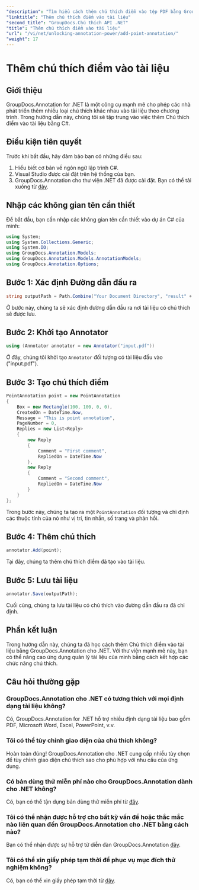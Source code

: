 ```yaml
---
"description": "Tìm hiểu cách thêm chú thích điểm vào tệp PDF bằng GroupDocs.Annotation cho .NET. Hướng dẫn từng bước để tích hợp liền mạch."
"linktitle": "Thêm chú thích điểm vào tài liệu"
"second_title": "GroupDocs.Chú thích API .NET"
"title": "Thêm chú thích điểm vào tài liệu"
"url": "/vi/net/unlocking-annotation-power/add-point-annotation/"
"weight": 17
---
```


# Thêm chú thích điểm vào tài liệu

## Giới thiệu
GroupDocs.Annotation for .NET là một công cụ mạnh mẽ cho phép các nhà phát triển thêm nhiều loại chú thích khác nhau vào tài liệu theo chương trình. Trong hướng dẫn này, chúng tôi sẽ tập trung vào việc thêm Chú thích điểm vào tài liệu bằng C#.
## Điều kiện tiên quyết
Trước khi bắt đầu, hãy đảm bảo bạn có những điều sau:
1. Hiểu biết cơ bản về ngôn ngữ lập trình C#.
2. Visual Studio được cài đặt trên hệ thống của bạn.
3. GroupDocs.Annotation cho thư viện .NET đã được cài đặt. Bạn có thể tải xuống từ [đây](https://releases.groupdocs.com/annotation/net/).

## Nhập các không gian tên cần thiết
Để bắt đầu, bạn cần nhập các không gian tên cần thiết vào dự án C# của mình:
```csharp
using System;
using System.Collections.Generic;
using System.IO;
using GroupDocs.Annotation.Models;
using GroupDocs.Annotation.Models.AnnotationModels;
using GroupDocs.Annotation.Options;
```
## Bước 1: Xác định Đường dẫn đầu ra
```csharp
string outputPath = Path.Combine("Your Document Directory", "result" + Path.GetExtension("input.pdf"));
```
Ở bước này, chúng ta sẽ xác định đường dẫn đầu ra nơi tài liệu có chú thích sẽ được lưu.
## Bước 2: Khởi tạo Annotator
```csharp
using (Annotator annotator = new Annotator("input.pdf"))
```
Ở đây, chúng tôi khởi tạo `Annotator` đối tượng có tài liệu đầu vào ("input.pdf").
## Bước 3: Tạo chú thích điểm
```csharp
PointAnnotation point = new PointAnnotation
{
    Box = new Rectangle(100, 100, 0, 0),
    CreatedOn = DateTime.Now,
    Message = "This is point annotation",
    PageNumber = 0,
    Replies = new List<Reply>
    {
        new Reply
        {
            Comment = "First comment",
            RepliedOn = DateTime.Now
        },
        new Reply
        {
            Comment = "Second comment",
            RepliedOn = DateTime.Now
        }
    }
};
```
Trong bước này, chúng ta tạo ra một `PointAnnotation` đối tượng và chỉ định các thuộc tính của nó như vị trí, tin nhắn, số trang và phản hồi.
## Bước 4: Thêm chú thích
```csharp
annotator.Add(point);
```
Tại đây, chúng ta thêm chú thích điểm đã tạo vào tài liệu.
## Bước 5: Lưu tài liệu
```csharp
annotator.Save(outputPath);
```
Cuối cùng, chúng ta lưu tài liệu có chú thích vào đường dẫn đầu ra đã chỉ định.

## Phần kết luận
Trong hướng dẫn này, chúng ta đã học cách thêm Chú thích điểm vào tài liệu bằng GroupDocs.Annotation cho .NET. Với thư viện mạnh mẽ này, bạn có thể nâng cao ứng dụng quản lý tài liệu của mình bằng cách kết hợp các chức năng chú thích.
## Câu hỏi thường gặp
### GroupDocs.Annotation cho .NET có tương thích với mọi định dạng tài liệu không?
Có, GroupDocs.Annotation for .NET hỗ trợ nhiều định dạng tài liệu bao gồm PDF, Microsoft Word, Excel, PowerPoint, v.v.
### Tôi có thể tùy chỉnh giao diện của chú thích không?
Hoàn toàn đúng! GroupDocs.Annotation cho .NET cung cấp nhiều tùy chọn để tùy chỉnh giao diện chú thích sao cho phù hợp với nhu cầu của ứng dụng.
### Có bản dùng thử miễn phí nào cho GroupDocs.Annotation dành cho .NET không?
Có, bạn có thể tận dụng bản dùng thử miễn phí từ [đây](https://releases.groupdocs.com/).
### Tôi có thể nhận được hỗ trợ cho bất kỳ vấn đề hoặc thắc mắc nào liên quan đến GroupDocs.Annotation cho .NET bằng cách nào?
Bạn có thể nhận được sự hỗ trợ từ diễn đàn GroupDocs.Annotation [đây](https://forum.groupdocs.com/c/annotation/10).
### Tôi có thể xin giấy phép tạm thời để phục vụ mục đích thử nghiệm không?
Có, bạn có thể xin giấy phép tạm thời từ [đây](https://purchase.groupdocs.com/temporary-license/).